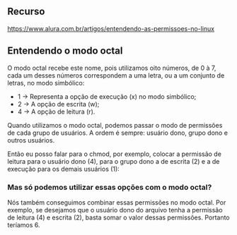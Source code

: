 ## Recurso
https://www.alura.com.br/artigos/entendendo-as-permissoes-no-linux

## Entendendo o modo octal

O modo octal recebe este nome, pois utilizamos oito números, de 0 à 7, cada um desses números correspondem a uma letra, ou a um conjunto de letras, no modo simbólico:

- 1 → Representa a opção de execução (x) no modo simbólico;
- 2 → A opção de escrita (w);
- 4 → A opção de leitura (r).

Quando utilizamos o modo octal, podemos passar o modo de permissões de cada grupo de usuários. A ordem é sempre: usuário dono, grupo dono e outros usuários.

Então eu posso falar para o chmod, por exemplo, colocar a permissão de leitura para o usuário dono (4), para o grupo dono a de escrita (2) e a de execução para os demais usuários (1):

### Mas só podemos utilizar essas opções com o modo octal?

Nós também conseguimos combinar essas permissões no modo octal. Por exemplo, se desejamos que o usuário dono do arquivo tenha a permissão de leitura (4) e escrita (2), basta somar o valor dessas permissões. Portanto teríamos 6.
